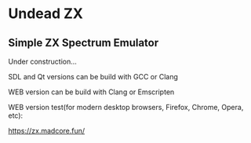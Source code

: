# Undead ZX 
## Simple ZX Spectrum Emulator

Under construction...

SDL and Qt versions can be build with GCC or Clang 

WEB version can be build with Clang or Emscripten 

WEB version test(for modern desktop browsers, Firefox, Chrome, Opera, etc):

 https://zx.madcore.fun/ 
